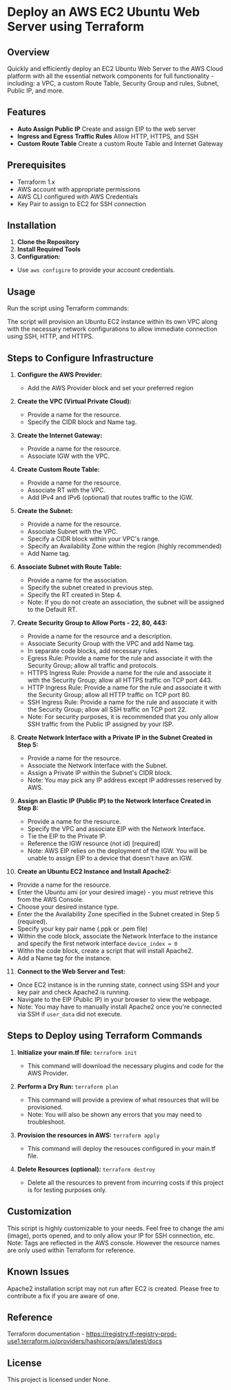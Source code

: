 # Deploy an AWS EC2 Ubuntu Web Server using Terraform

## Overview
Quickly and efficiently deploy an EC2 Ubuntu Web Server to the AWS Cloud platform with all the essential network components for full functionality - including: a VPC, a custom Route Table, Security Group and rules, Subnet, Public IP, and more. 

## Features
- **Auto Assign Public IP** Create and assign EIP to the web server
- **Ingress and Egress Traffic Rules** Allow HTTP, HTTPS, and SSH
- **Custom Route Table** Create a custom Route Table and Internet Gateway

## Prerequisites
- Terraform 1.x
- AWS account with appropriate permissions
- AWS CLI configured with AWS Credentials
- Key Pair to assign to EC2 for SSH connection

## Installation
1. **Clone the Repository**
2. **Install Required Tools**
3. **Configuration:**
- Use `aws configire` to provide your account credentials.

## Usage
Run the script using Terraform commands:

The script will provision an Ubuntu EC2 instance within its own VPC along with the necessary network configurations to allow immediate connection using SSH, HTTP, and HTTPS.

## Steps to Configure Infrastructure

1. **Configure the AWS Provider:**
   - Add the AWS Provider block and set your preferred region

2. **Create the VPC (Virtual Private Cloud):**
   - Provide a name for the resource. 
   - Specify the CIDR block and Name tag.

3. **Create the Internet Gateway:**
   - Provide a name for the resource.
   - Associate IGW with the VPC.

4. **Create Custom Route Table:**
   - Provide a name for the resource.
   - Associate RT with the VPC.
   - Add IPv4 and IPv6 (optional) that routes traffic to the IGW.

5. **Create the Subnet:**
   - Provide a name for the resource.
   - Associate Subnet with the VPC.
   - Specify a CIDR block within your VPC's range.
   - Specify an Availability Zone within the region (highly recommended)
   - Add Name tag.
  
6. **Associate Subnet with Route Table:**
   - Provide a name for the association.
   - Specify the subnet created in previous step.
   - Specify the RT created in Step 4.
   - Note: If you do not create an association, the subnet will be assigned to the Default RT.
  
7. **Create Security Group to Allow Ports - 22, 80, 443:**
   - Provide a name for the resource and a description.
   - Associate Security Group with the VPC and add Name tag.
   - In separate code blocks, add necessary rules.
   - Egress Rule: Provide a name for the rule and associate it with the Security Group; allow all traffic and protocols.
   - HTTPS Ingress Rule: Provide a name for the rule and associate it with the Security Group; allow all HTTPS traffic on TCP port 443.
   - HTTP Ingress Rule: Provide a name for the rule and associate it with the Security Group; allow all HTTP traffic on TCP port 80.
   - SSH Ingress Rule: Provide a name for the rule and associate it with the Security Group; allow all SSH traffic on TCP port 22.
   - Note: For security purposes, it is recommended that you only allow SSH traffic from the Public IP assigned by your ISP.

8. **Create Network Interface with a Private IP in the Subnet Created in Step 5:**
   - Provide a name for the resource.
   - Associate the Network Interface with the Subnet.
   - Assign a Private IP within the Subnet's CIDR block.
   - Note: You may pick any IP address except IP addresses reserved by AWS.
  
9. **Assign an Elastic IP (Public IP) to the Network Interface Created in Step 8:**
   - Provide a name for the resource.
   - Specify the VPC and associate EIP with the Network Interface.
   - Tie the EIP to the Private IP.
   - Reference the IGW resource (not id) [required]
   - Note: AWS EIP relies on the deployment of the IGW. You will be unable to assign EIP to a device that doesn't have an IGW.
  
10. **Create an Ubuntu EC2 Instance and Install Apache2:**
   - Provide a name for the resource.
   - Enter the Ubuntu ami (or your desired image) - you must retrieve this from the AWS Console.
   - Choose your desired instance type.
   - Enter the the Availability Zone specified in the Subnet created in Step 5 (required).
   - Specify your key pair name (.ppk or .pem file)
   - Within the code block, associate the Network Interface to the instance and specify the first network interface `device_index = 0`
   - Withn the code block, create a script that will install Apache2.
   - Add a Name tag for the instance.
  
11. **Connect to the Web Server and Test:**
   - Once EC2 instance is in the running state, connect using SSH and your key pair and check Apache2 is running.
   - Navigate to the EIP (Public IP) in your browser to view the webpage.
   - Note: You may have to manually install Apache2 once you're connected via SSH if `user_data` did not execute.


## Steps to Deploy using Terraform Commands

1. **Initialize your main.tf file:**
   `terraform init`
   - This command will download the necessary plugins and code for the AWS Provider.

2. **Perform a Dry Run:**
   `terraform plan`
   - This command will provide a preview of what resources that will be provisioned.
   - Note: You will also be shown any errors that you may need to troubleshoot. 

3. **Provision the resources in AWS:**
   `terraform apply`
   - This command will deploy the resouces configured in your main.tf file.

4. **Delete Resources (optional):**
   `terraform destroy`
   - Delete all the resources to prevent from incurring costs if this project is for testing purposes only. 

## Customization
This script is highly customizable to your needs. Feel free to change the ami (image), ports opened, and to only allow your IP for SSH connection, etc. Note: Tags are reflected in the AWS console. However the resource names are only used within Terraform for reference. 

## Known Issues
Apache2 installation script may not run after EC2 is created. Please free to contribute a fix if you are aware of one. 

## Reference
Terraform documentation - https://registry.tf-registry-prod-use1.terraform.io/providers/hashicorp/aws/latest/docs

## License
This project is licensed under None.
